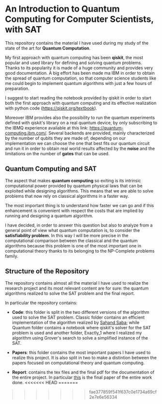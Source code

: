 # An Introduction to Quantum Computing for Computer Scientists, with SAT

This repository contains the material I have used during my study of the state of the art for __Quantum Computation__.

My first approach with quantum computing has been __qiskit__, the most popular and used library for defining and solving
quantum problems. Thanks to its popularity it is made of a huge community and provides very good documentation. A big
effort has been made ma IBM in order to obtain the spread of quantum computation, so that computer science students like 
me could begin to implement quantum algorithms with just a few hours of preparation.

I suggest to start reading the notebook provided by qiskit in order to start both the first approach with quantum
computing and its effective realization with python code (https://qiskit.org/textbook).

Moreover IBM provides also the possibility to run the quantum experiments defined with qiskit's library on a real
quantum device, by only subscribing to the IBMQ experience available at this link: https://quantum-computing.ibm.com/.
Several backends are provided, mainly characterized by the number of qubits they are made of; depending on our 
implementation we can choose the one that best fits our quantum circuit and run it in order to obtain real world results
affected by the __noise__ and the limitations on the number of __gates__ that can be used.

## Quantum Computing and SAT
The aspect that makes __quantum computing__ so exiting is its intrinsic computational power provided by quantum physical
laws that can be exploited while designing algorithms. This means that we are able to solve problems that now rely on
classical algorithms in a faster way.

The most important thing is to understand how faster we can go and if this enhancement is convenient with respect the
costs that are implied by running and designing a quantum algorithm.

I have decided, in order to answer this question but also to analyze from a general point of view what quantum
computation is, to consider the __satisfiability problem__. In this way I will be more precise in the computational
comparison between the classical and the quantum algorithms because this problem is one of the most important one in
computational theory thanks to its belonging to the NP-Complete problems family.

## Structure of the Repository
The repository contains almost all the material I have used to realize the research project and its most relevant
content are for sure: the quantum algorithms realized to solve the SAT problem and the final report.

In particular the repository contains: 
- __Code__: this folder is split in the two different versions of the algorithm used to solve the SAT problem. Classic
            folder contains an efficient implementation of the algorithm realized by [Sahand Saba](https://github.com/sahands);
            while Quantum folder contains a notebook where qiskit's solver for the SAT problem is used and another folder,
            Exactly_1 where I realized my algorithm using Grover's search to solve a simplified instance of the SAT.
            
- __Papers__: this folder contains the most important papers I have used to realize this project. It is also split in 
              two to make a distintion between the papers focused on computational theory and quantum computing.
              
- __Report__: contains the tex files and the final pdf for the documentation of the entire project. In particular
              [this](https://github.com/Askarpour/sw2_quantum_research/blob/master/Piro/Report/Paper/QuantumSAT.pdf) is
              the final paper of the entire work done.
<<<<<<< HEAD
=======

>>>>>>> fae377859f541f637c0e1734a69cf2e7e6e56334
    
